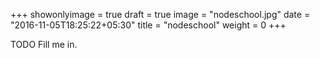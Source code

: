 +++
showonlyimage = true
draft = true
image = "nodeschool.jpg"
date = "2016-11-05T18:25:22+05:30"
title = "nodeschool"
weight = 0
+++

TODO Fill me in.

